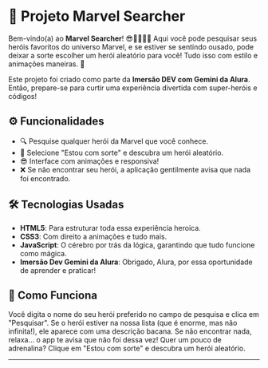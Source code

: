 # 🚀 Projeto Marvel Searcher

Bem-vindo(a) ao **Marvel Searcher**! 😎🦸‍♂️🦸‍♀️ Aqui você pode pesquisar seus heróis favoritos do universo Marvel, e se estiver se sentindo ousado, pode deixar a sorte escolher um herói aleatório para você! Tudo isso com estilo e animações maneiras. 🚀

Este projeto foi criado como parte da **Imersão DEV com Gemini da Alura**. Então, prepare-se para curtir uma experiência divertida com super-heróis e códigos!

## ⚙️ Funcionalidades
- 🔍 Pesquise qualquer herói da Marvel que você conhece.
- 🎲 Selecione "Estou com sorte" e descubra um herói aleatório.
- 😎 Interface com animações e responsiva!
- ❌ Se não encontrar seu herói, a aplicação gentilmente avisa que nada foi encontrado.

## 🛠️ Tecnologias Usadas
- **HTML5**: Para estruturar toda essa experiência heroica.
- **CSS3**: Com direito a animações e tudo mais.
- **JavaScript**: O cérebro por trás da lógica, garantindo que tudo funcione como mágica.
- **Imersão Dev Gemini da Alura**: Obrigado, Alura, por essa oportunidade de aprender e praticar!

## 🤔 Como Funciona
Você digita o nome do seu herói preferido no campo de pesquisa e clica em "Pesquisar". Se o herói estiver na nossa lista (que é enorme, mas não infinita!), ele aparece com uma descrição bacana. Se não encontrar nada, relaxa... o app te avisa que não foi dessa vez! Quer um pouco de adrenalina? Clique em "Estou com sorte" e descubra um herói aleatório.

---
